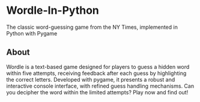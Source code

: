 # Wordle-In-Python
The classic word-guessing game from the NY Times, implemented in Python with Pygame

## About

Wordle is a text-based game designed for players to guess a hidden word within five attempts, receiving feedback after each guess by highlighting the correct letters. Developed with pygame, it presents a robust and interactive console interface, with refined guess handling mechanisms. Can you decipher the word within the limited attempts? Play now and find out! 
